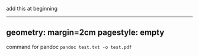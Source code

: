 add this at beginning

---
geometry: margin=2cm
pagestyle: empty
---

command for pandoc
`pandoc test.txt -o test.pdf`
